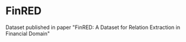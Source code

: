 # FinRED
Dataset published in paper "FinRED: A Dataset for Relation Extraction in Financial Domain"
